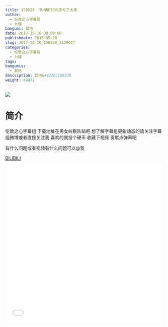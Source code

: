 ```yaml
---
title: 150528  TUNNElS的多亏了大家
author: 
  - 伦敦之心字幕组
  - 九條
bangumi: 其他
date: 2017-10-16 00:00:00
publishdate: 2015-05-28
slug: 2017-10-16_150528_3129927
categories: 
  - 伦敦之心字幕组
  - 九條
tags: 
bangumis: 
  - 其他
description: 其他&#8226;150528
weight: 49472
---
```


![](https://i.imgur.com/zqjLpIL.jpg)

# 简介  
伦敦之心字幕组 下载地址在男女纠察队贴吧 想了解字幕组更新动态的请关注字幕组微博或者直接关注我 喜欢的就投个硬币 收藏下视频 贡献点弹幕吧


有什么问题或者视频有什么问题可以@我

  [BILIBILI](https://www.bilibili.com/video/av3129927/)


  <iframe src="//www.bilibili.com/html/html5player.html?cid=4923142&aid=3129927" width="100%" height="500" frameborder="0" allowfullscreen="allowfullscreen"></iframe>

